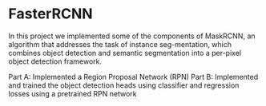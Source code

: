 # FasterRCNN

In  this  project  we  implemented  some  of  the  components  of  MaskRCNN,  an  algorithm  that 
addresses  the  task  of  instance  seg-mentation,  which  combines  object  detection  and  semantic
segmentation into a per-pixel object detection framework.

Part A: Implemented  a  Region  Proposal  Network  (RPN) 
Part B: Implemented and trained the object detection heads using classifier and regression losses using a pretrained RPN network
